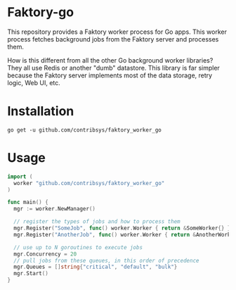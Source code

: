 # Faktory-go

This repository provides a Faktory worker process for Go apps.  This
worker process fetches background jobs from the Faktory server and processes them.

How is this different from all the other Go background worker libraries?
They all use Redis or another "dumb" datastore.  This library is far
simpler because the Faktory server implements most of the data storage, retry logic,
Web UI, etc.

# Installation

```
go get -u github.com/contribsys/faktory_worker_go
```

# Usage

```go
import (
  worker "github.com/contribsys/faktory_worker_go"
)

func main() {
  mgr := worker.NewManager()

  // register the types of jobs and how to process them
  mgr.Register("SomeJob", func() worker.Worker { return &SomeWorker{} })
  mgr.Register("AnotherJob", func() worker.Worker { return &AnotherWorker{} })

  // use up to N goroutines to execute jobs
  mgr.Concurrency = 20
  // pull jobs from these queues, in this order of precedence
  mgr.Queues = []string{"critical", "default", "bulk"}
  mgr.Start()
}
```
